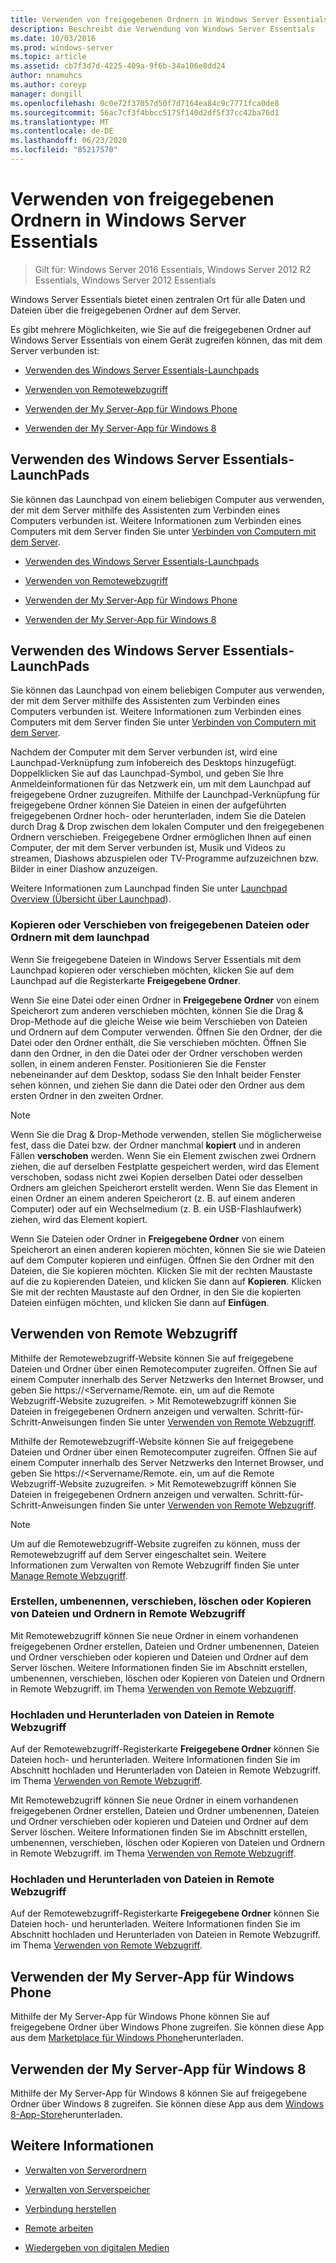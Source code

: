```yaml
---
title: Verwenden von freigegebenen Ordnern in Windows Server Essentials
description: Beschreibt die Verwendung von Windows Server Essentials
ms.date: 10/03/2016
ms.prod: windows-server
ms.topic: article
ms.assetid: cb7f3d7d-4225-409a-9f6b-34a106e8dd24
author: nnamuhcs
ms.author: coreyp
manager: dongill
ms.openlocfilehash: 0c0e72f37057d50f7d7164ea84c9c7771fca0de8
ms.sourcegitcommit: 56ac7cf3f4bbcc5175f140d2df5f37cc42ba76d1
ms.translationtype: MT
ms.contentlocale: de-DE
ms.lasthandoff: 06/23/2020
ms.locfileid: "85217570"
---
```

# <a name="use-shared-folders-in-windows-server-essentials"></a>Verwenden von freigegebenen Ordnern in Windows Server Essentials

>Gilt für: Windows Server 2016 Essentials, Windows Server 2012 R2 Essentials, Windows Server 2012 Essentials
  
 Windows Server Essentials bietet einen zentralen Ort für alle Daten und Dateien über die freigegebenen Ordner auf dem Server.  
  
 Es gibt mehrere Möglichkeiten, wie Sie auf die freigegebenen Ordner auf Windows Server Essentials von einem Gerät zugreifen können, das mit dem Server verbunden ist:  
  

-   [Verwenden des Windows Server Essentials-Launchpads](Use-Shared-Folders-in-Windows-Server-Essentials.md#BKMK_UsingLaunchpad)  
  
-   [Verwenden von Remotewebzugriff](Use-Shared-Folders-in-Windows-Server-Essentials.md#BKMK_UsingRWA)  
  
-   [Verwenden der My Server-App für Windows Phone](Use-Shared-Folders-in-Windows-Server-Essentials.md#BKMK_Phone)  
  
-   [Verwenden der My Server-App für Windows 8](Use-Shared-Folders-in-Windows-Server-Essentials.md#BKMK_App)  
  
##  <a name="using-the-windows-server-essentials-launchpad"></a><a name="BKMK_UsingLaunchpad"></a>Verwenden des Windows Server Essentials-LaunchPads  
 Sie können das Launchpad von einem beliebigen Computer aus verwenden, der mit dem Server mithilfe des Assistenten zum Verbinden eines Computers verbunden ist. Weitere Informationen zum Verbinden eines Computers mit dem Server finden Sie unter [Verbinden von Computern mit dem Server](Get-Connected-in-Windows-Server-Essentials.md#BKMK_9).  

-   [Verwenden des Windows Server Essentials-Launchpads](../use/Use-Shared-Folders-in-Windows-Server-Essentials.md#BKMK_UsingLaunchpad)  
  
-   [Verwenden von Remotewebzugriff](../use/Use-Shared-Folders-in-Windows-Server-Essentials.md#BKMK_UsingRWA)  
  
-   [Verwenden der My Server-App für Windows Phone](../use/Use-Shared-Folders-in-Windows-Server-Essentials.md#BKMK_Phone)  
  
-   [Verwenden der My Server-App für Windows 8](../use/Use-Shared-Folders-in-Windows-Server-Essentials.md#BKMK_App)  
  
##  <a name="using-the-windows-server-essentials-launchpad"></a><a name="BKMK_UsingLaunchpad"></a>Verwenden des Windows Server Essentials-LaunchPads  
 Sie können das Launchpad von einem beliebigen Computer aus verwenden, der mit dem Server mithilfe des Assistenten zum Verbinden eines Computers verbunden ist. Weitere Informationen zum Verbinden eines Computers mit dem Server finden Sie unter [Verbinden von Computern mit dem Server](../use/Get-Connected-in-Windows-Server-Essentials.md#BKMK_9).  

  
 Nachdem der Computer mit dem Server verbunden ist, wird eine Launchpad-Verknüpfung zum Infobereich des Desktops hinzugefügt. Doppelklicken Sie auf das Launchpad-Symbol, und geben Sie Ihre Anmeldeinformationen für das Netzwerk ein, um mit dem Launchpad auf freigegebene Ordner zuzugreifen. Mithilfe der Launchpad-Verknüpfung für freigegebene Ordner können Sie Dateien in einen der aufgeführten freigegebenen Ordner hoch- oder herunterladen, indem Sie die Dateien durch Drag & Drop zwischen dem lokalen Computer und den freigegebenen Ordnern verschieben. Freigegebene Ordner ermöglichen Ihnen auf einen Computer, der mit dem Server verbunden ist, Musik und Videos zu streamen, Diashows abzuspielen oder TV-Programme aufzuzeichnen bzw. Bilder in einer Diashow anzuzeigen.  
  
 Weitere Informationen zum Launchpad finden Sie unter [Launchpad Overview (Übersicht über Launchpad](../manage/Overview-of-the-Launchpad-in-Windows-Server-Essentials.md)).  
  
###  <a name="copy-or-move-shared-files-or-folders-using-the-launchpad"></a><a name="BKMK_Launchpad"></a>Kopieren oder Verschieben von freigegebenen Dateien oder Ordnern mit dem launchpad  
 Wenn Sie freigegebene Dateien in Windows Server Essentials mit dem Launchpad kopieren oder verschieben möchten, klicken Sie auf dem Launchpad auf die Registerkarte **Freigegebene Ordner**.  
  
 Wenn Sie eine Datei oder einen Ordner in **Freigegebene Ordner** von einem Speicherort zum anderen verschieben möchten, können Sie die Drag & Drop-Methode auf die gleiche Weise wie beim Verschieben von Dateien und Ordnern auf dem Computer verwenden. Öffnen Sie den Ordner, der die Datei oder den Ordner enthält, die Sie verschieben möchten. Öffnen Sie dann den Ordner, in den die Datei oder der Ordner verschoben werden sollen, in einem anderen Fenster. Positionieren Sie die Fenster nebeneinander auf dem Desktop, sodass Sie den Inhalt beider Fenster sehen können, und ziehen Sie dann die Datei oder den Ordner aus dem ersten Ordner in den zweiten Ordner.  
  
> [!NOTE]
>  Wenn Sie die Drag & Drop-Methode verwenden, stellen Sie möglicherweise fest, dass die Datei bzw. der Ordner manchmal **kopiert** und in anderen Fällen **verschoben** werden. Wenn Sie ein Element zwischen zwei Ordnern ziehen, die auf derselben Festplatte gespeichert werden, wird das Element verschoben, sodass nicht zwei Kopien derselben Datei oder desselben Ordners am gleichen Speicherort erstellt werden. Wenn Sie das Element in einen Ordner an einem anderen Speicherort (z. B. auf einem anderen Computer) oder auf ein Wechselmedium (z. B. ein USB-Flashlaufwerk) ziehen, wird das Element kopiert.  
  
 Wenn Sie Dateien oder Ordner in **Freigegebene Ordner** von einem Speicherort an einen anderen kopieren möchten, können Sie sie wie Dateien auf dem Computer kopieren und einfügen. Öffnen Sie den Ordner mit den Dateien, die Sie kopieren möchten. Klicken Sie mit der rechten Maustaste auf die zu kopierenden Dateien, und klicken Sie dann auf **Kopieren**. Klicken Sie mit der rechten Maustaste auf den Ordner, in den Sie die kopierten Dateien einfügen möchten, und klicken Sie dann auf **Einfügen**.  
  
##  <a name="using-remote-web-access"></a><a name="BKMK_UsingRWA"></a>Verwenden von Remote Webzugriff  

 Mithilfe der Remotewebzugriff-Website können Sie auf freigegebene Dateien und Ordner über einen Remotecomputer zugreifen. Öffnen Sie auf einem Computer innerhalb des Server Netzwerks den Internet Browser, und geben Sie https://<Servername/Remote. ein, um auf die Remote Webzugriff-Website zuzugreifen. \> Mit Remotewebzugriff können Sie Dateien in freigegebenen Ordnern anzeigen und verwalten. Schritt-für-Schritt-Anweisungen finden Sie unter [Verwenden von Remote Webzugriff](Use-Remote-Web-Access-in-Windows-Server-Essentials.md).  

 Mithilfe der Remotewebzugriff-Website können Sie auf freigegebene Dateien und Ordner über einen Remotecomputer zugreifen. Öffnen Sie auf einem Computer innerhalb des Server Netzwerks den Internet Browser, und geben Sie https://<Servername/Remote. ein, um auf die Remote Webzugriff-Website zuzugreifen. \> Mit Remotewebzugriff können Sie Dateien in freigegebenen Ordnern anzeigen und verwalten. Schritt-für-Schritt-Anweisungen finden Sie unter [Verwenden von Remote Webzugriff](../use/Use-Remote-Web-Access-in-Windows-Server-Essentials.md).  

  
> [!NOTE]
>  Um auf die Remotewebzugriff-Website zugreifen zu können, muss der Remotewebzugriff auf dem Server eingeschaltet sein. Weitere Informationen zum Verwalten von Remote Webzugriff finden Sie unter [Manage Remote Webzugriff](../manage/Manage-Remote-Web-Access-in-Windows-Server-Essentials.md).  
  
###  <a name="create-rename-move-delete-or-copy-files-and-folders-in-remote-web-access"></a><a name="BKMK_2"></a>Erstellen, umbenennen, verschieben, löschen oder Kopieren von Dateien und Ordnern in Remote Webzugriff  

 Mit Remotewebzugriff können Sie neue Ordner in einem vorhandenen freigegebenen Ordner erstellen, Dateien und Ordner umbenennen, Dateien und Ordner verschieben oder kopieren und Dateien und Ordner auf dem Server löschen. Weitere Informationen finden Sie im Abschnitt erstellen, umbenennen, verschieben, löschen oder Kopieren von Dateien und Ordnern in Remote Webzugriff. im Thema [Verwenden von Remote Webzugriff](Use-Remote-Web-Access-in-Windows-Server-Essentials.md).  
  
###  <a name="upload-and-download-files-in-remote-web-access"></a><a name="BKMK_3"></a>Hochladen und Herunterladen von Dateien in Remote Webzugriff  
 Auf der Remotewebzugriff-Registerkarte **Freigegebene Ordner** können Sie Dateien hoch- und herunterladen. Weitere Informationen finden Sie im Abschnitt hochladen und Herunterladen von Dateien in Remote Webzugriff. im Thema [Verwenden von Remote Webzugriff](Use-Remote-Web-Access-in-Windows-Server-Essentials.md).  

 Mit Remotewebzugriff können Sie neue Ordner in einem vorhandenen freigegebenen Ordner erstellen, Dateien und Ordner umbenennen, Dateien und Ordner verschieben oder kopieren und Dateien und Ordner auf dem Server löschen. Weitere Informationen finden Sie im Abschnitt erstellen, umbenennen, verschieben, löschen oder Kopieren von Dateien und Ordnern in Remote Webzugriff. im Thema [Verwenden von Remote Webzugriff](../use/Use-Remote-Web-Access-in-Windows-Server-Essentials.md).  
  
###  <a name="upload-and-download-files-in-remote-web-access"></a><a name="BKMK_3"></a>Hochladen und Herunterladen von Dateien in Remote Webzugriff  
 Auf der Remotewebzugriff-Registerkarte **Freigegebene Ordner** können Sie Dateien hoch- und herunterladen. Weitere Informationen finden Sie im Abschnitt hochladen und Herunterladen von Dateien in Remote Webzugriff. im Thema [Verwenden von Remote Webzugriff](../use/Use-Remote-Web-Access-in-Windows-Server-Essentials.md).  

  
##  <a name="using-my-server-app-for-windows-phone"></a><a name="BKMK_Phone"></a>Verwenden der My Server-App für Windows Phone  
 Mithilfe der My Server-App für Windows Phone können Sie auf freigegebene Ordner über Windows Phone zugreifen. Sie können diese App aus dem [Marketplace für Windows Phone](http://www.windowsphone.com/apps/6c2f98d5-6fcf-4e1d-b8b1-cde62ea1a94a)herunterladen.  
  
##  <a name="using-my-server-app-for-windows-8"></a><a name="BKMK_App"></a>Verwenden der My Server-App für Windows 8  
 Mithilfe der My Server-App für Windows 8 können Sie auf freigegebene Ordner über Windows 8 zugreifen. Sie können diese App aus dem [Windows 8-App-Store](https://windows.microsoft.com/windows-8/apps)herunterladen.  
  
## <a name="see-also"></a>Weitere Informationen  
  
-   [Verwalten von Serverordnern](../manage/Manage-Server-Folders-in-Windows-Server-Essentials.md)  
  
-   [Verwalten von Serverspeicher](../manage/Manage-Server-Storage-in-Windows-Server-Essentials.md)  

-   [Verbindung herstellen](Get-Connected-in-Windows-Server-Essentials.md)  
  
-   [Remote arbeiten](Work-Remotely-in-Windows-Server-Essentials.md)  
  
-   [Wiedergeben von digitalen Medien](Play-Digital-Media-in-Windows-Server-Essentials.md)

